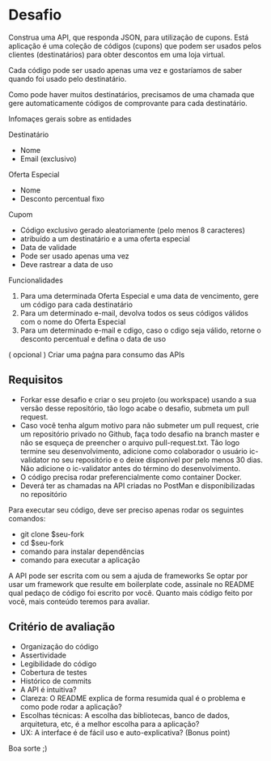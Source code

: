 # Desafio
Construa uma API, que responda JSON, para utilização de cupons. Está aplicação é uma coleção de códigos (cupons) que podem ser usados pelos clientes (destinatários) para obter descontos em uma loja virtual.

Cada código pode ser usado apenas uma vez e gostaríamos de saber quando foi usado pelo destinatário.

Como pode haver muitos destinatários, precisamos de uma chamada que gere automaticamente códigos de comprovante para cada destinatário.

Infomaçes gerais sobre as entidades

Destinatário
- Nome
- Email (exclusivo)

Oferta Especial
- Nome
- Desconto percentual fixo

Cupom
- Código exclusivo gerado aleatoriamente (pelo menos 8 caracteres)
- atribuído a um destinatário e a uma oferta especial
- Data de validade
- Pode ser usado apenas uma vez
- Deve rastrear a data de uso

Funcionalidades
1) Para uma determinada Oferta Especial e uma data de vencimento, gere um código para cada destinatário 
2) Para um determinado e-mail, devolva todos os seus códigos válidos com o nome do Oferta Especial
3) Para um determinado e-mail e cdigo, caso o cdigo seja válido, retorne o desconto percentual e defina o data de uso

( opcional ) Criar uma paǵna para consumo das APIs

## Requisitos
- Forkar esse desafio e criar o seu projeto (ou workspace) usando a sua versão desse repositório, tão logo acabe o desafio, submeta um pull request.
- Caso você tenha algum motivo para não submeter um pull request, crie um repositório privado no Github, faça todo desafio na branch master e não se esqueça de preencher o arquivo pull-request.txt. Tão logo termine seu desenvolvimento, adicione como colaborador o usuário ic-validator no seu repositório e o deixe disponível por pelo menos 30 dias. Não adicione o ic-validator antes do término do desenvolvimento.
- O código precisa rodar preferencialmente como container Docker.
- Deverá ter as chamadas na API criadas no PostMan e disponibilizadas no repositório

Para executar seu código, deve ser preciso apenas rodar os seguintes comandos:
- git clone $seu-fork
- cd $seu-fork
- comando para instalar dependências
- comando para executar a aplicação

A API pode ser escrita com ou sem a ajuda de frameworks
Se optar por usar um framework que resulte em boilerplate code, assinale no README qual pedaço de código foi escrito por você. Quanto mais código feito por você, mais conteúdo teremos para avaliar.

## Critério de avaliação
- Organização do código
- Assertividade
- Legibilidade do código
- Cobertura de testes
- Histórico de commits
- A API é intuitiva?
- Clareza: O README explica de forma resumida qual é o problema e como pode rodar a aplicação?
- Escolhas técnicas: A escolha das bibliotecas, banco de dados, arquitetura, etc, é a melhor escolha para a aplicação?
- UX: A interface é de fácil uso e auto-explicativa? (Bonus point)

Boa sorte ;)
